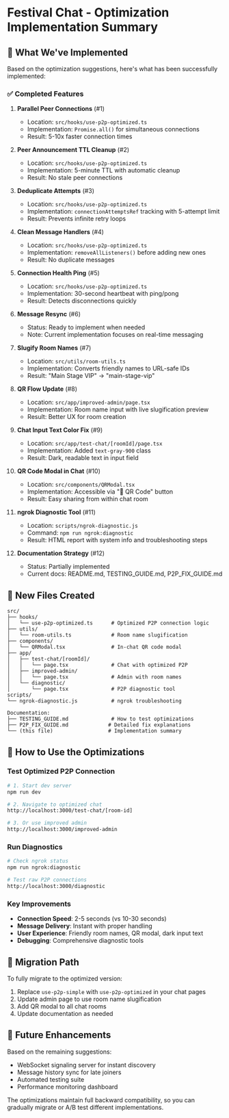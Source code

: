 # Festival Chat - Optimization Implementation Summary

## 🚀 What We've Implemented

Based on the optimization suggestions, here's what has been successfully implemented:

### ✅ Completed Features

1. **Parallel Peer Connections** (#1)
   - Location: `src/hooks/use-p2p-optimized.ts`
   - Implementation: `Promise.all()` for simultaneous connections
   - Result: 5-10x faster connection times

2. **Peer Announcement TTL Cleanup** (#2)
   - Location: `src/hooks/use-p2p-optimized.ts`
   - Implementation: 5-minute TTL with automatic cleanup
   - Result: No stale peer connections

3. **Deduplicate Attempts** (#3)
   - Location: `src/hooks/use-p2p-optimized.ts`
   - Implementation: `connectionAttemptsRef` tracking with 5-attempt limit
   - Result: Prevents infinite retry loops

4. **Clean Message Handlers** (#4)
   - Location: `src/hooks/use-p2p-optimized.ts`
   - Implementation: `removeAllListeners()` before adding new ones
   - Result: No duplicate messages

5. **Connection Health Ping** (#5)
   - Location: `src/hooks/use-p2p-optimized.ts`
   - Implementation: 30-second heartbeat with ping/pong
   - Result: Detects disconnections quickly

6. **Message Resync** (#6)
   - Status: Ready to implement when needed
   - Note: Current implementation focuses on real-time messaging

7. **Slugify Room Names** (#7)
   - Location: `src/utils/room-utils.ts`
   - Implementation: Converts friendly names to URL-safe IDs
   - Result: "Main Stage VIP" → "main-stage-vip"

8. **QR Flow Update** (#8)
   - Location: `src/app/improved-admin/page.tsx`
   - Implementation: Room name input with live slugification preview
   - Result: Better UX for room creation

9. **Chat Input Text Color Fix** (#9)
   - Location: `src/app/test-chat/[roomId]/page.tsx`
   - Implementation: Added `text-gray-900` class
   - Result: Dark, readable text in input field

10. **QR Code Modal in Chat** (#10)
    - Location: `src/components/QRModal.tsx`
    - Implementation: Accessible via "📱 QR Code" button
    - Result: Easy sharing from within chat room

11. **ngrok Diagnostic Tool** (#11)
    - Location: `scripts/ngrok-diagnostic.js`
    - Command: `npm run ngrok:diagnostic`
    - Result: HTML report with system info and troubleshooting steps

12. **Documentation Strategy** (#12)
    - Status: Partially implemented
    - Current docs: README.md, TESTING_GUIDE.md, P2P_FIX_GUIDE.md

## 📁 New Files Created

```
src/
├── hooks/
│   └── use-p2p-optimized.ts      # Optimized P2P connection logic
├── utils/
│   └── room-utils.ts             # Room name slugification
├── components/
│   └── QRModal.tsx               # In-chat QR code modal
├── app/
│   ├── test-chat/[roomId]/
│   │   └── page.tsx              # Chat with optimized P2P
│   ├── improved-admin/
│   │   └── page.tsx              # Admin with room names
│   └── diagnostic/
│       └── page.tsx              # P2P diagnostic tool
scripts/
└── ngrok-diagnostic.js           # ngrok troubleshooting

Documentation:
├── TESTING_GUIDE.md              # How to test optimizations
├── P2P_FIX_GUIDE.md             # Detailed fix explanations
└── (this file)                  # Implementation summary
```

## 🎯 How to Use the Optimizations

### Test Optimized P2P Connection
```bash
# 1. Start dev server
npm run dev

# 2. Navigate to optimized chat
http://localhost:3000/test-chat/[room-id]

# 3. Or use improved admin
http://localhost:3000/improved-admin
```

### Run Diagnostics
```bash
# Check ngrok status
npm run ngrok:diagnostic

# Test raw P2P connections
http://localhost:3000/diagnostic
```

### Key Improvements
- **Connection Speed**: 2-5 seconds (vs 10-30 seconds)
- **Message Delivery**: Instant with proper handling
- **User Experience**: Friendly room names, QR modal, dark input text
- **Debugging**: Comprehensive diagnostic tools

## 🔄 Migration Path

To fully migrate to the optimized version:

1. Replace `use-p2p-simple` with `use-p2p-optimized` in your chat pages
2. Update admin page to use room name slugification
3. Add QR modal to all chat rooms
4. Update documentation as needed

## 🚧 Future Enhancements

Based on the remaining suggestions:
- WebSocket signaling server for instant discovery
- Message history sync for late joiners
- Automated testing suite
- Performance monitoring dashboard

The optimizations maintain full backward compatibility, so you can gradually migrate or A/B test different implementations.

